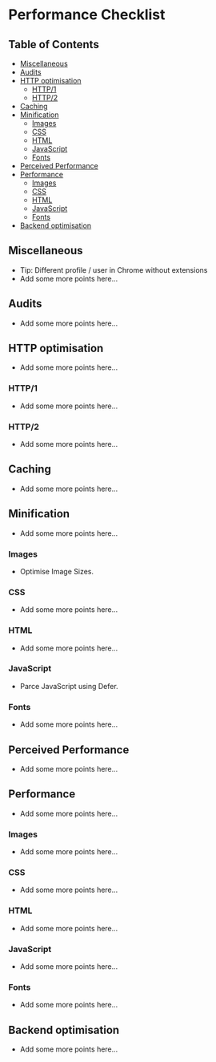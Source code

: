 # Performance Checklist

## Table of Contents

*   [Miscellaneous](#miscellaneous)
*   [Audits](#audits)
*   [HTTP optimisation](#http-optimisation)
    *   [HTTP/1](#http1)
    *   [HTTP/2](#http2)
*   [Caching](#caching)
*   [Minification](#minification)
    *   [Images](#images)
    *   [CSS](#css)
    *   [HTML](#html)
    *   [JavaScript](#javascript)
    *   [Fonts](#fonts)
*   [Perceived Performance](#perceived-performance)
*   [Performance](#performance)
    *   [Images](#images-1)
    *   [CSS](#css-1)
    *   [HTML](#html-1)
    *   [JavaScript](#javascript-1)
    *   [Fonts](#fonts-1)
*   [Backend optimisation](#backend-optimisation)

## Miscellaneous

*   Tip: Different profile / user in Chrome without extensions
*   Add some more points here...

## Audits

*   Add some more points here...

## HTTP optimisation

*   Add some more points here...

### HTTP/1

*   Add some more points here...

### HTTP/2

*   Add some more points here...

## Caching

*   Add some more points here...

## Minification

*   Add some more points here...

### Images

*   Optimise Image Sizes.

### CSS

*   Add some more points here...

### HTML

*   Add some more points here...

### JavaScript

*   Parce JavaScript using Defer.

### Fonts

*   Add some more points here...

## Perceived Performance

*   Add some more points here...

## Performance

*   Add some more points here...

### Images

*   Add some more points here...

### CSS

*   Add some more points here...

### HTML

*   Add some more points here...

### JavaScript

*   Add some more points here...

### Fonts

*   Add some more points here...

## Backend optimisation

*   Add some more points here...
